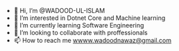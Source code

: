 - 👋 Hi, I’m @WADOOD-UL-ISLAM
- 👀 I’m interested in Dotnet Core and Machine learning 
- 🌱 I’m currently learning Software Engineering
- 💞️ I’m looking to collaborate with proffessionals
- 📫 How to reach me wwww.wadoodnawaz@gmail.com

<!---
WADOOD-UL-ISLAM/WADOOD-UL-ISLAM is a ✨ special ✨ repository because its `README.md` (this file) appears on your GitHub profile.
You can click the Preview link to take a look at your changes.
--->
